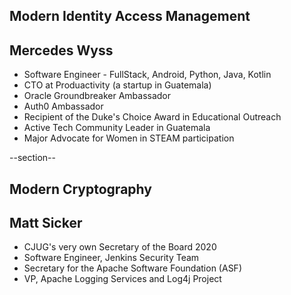 ## Modern Identity Access Management

## Mercedes Wyss
* Software Engineer - FullStack, Android, Python, Java, Kotlin
* CTO at Produactivity (a startup in Guatemala)
* Oracle Groundbreaker Ambassador
* Auth0 Ambassador
* Recipient of the Duke's Choice Award in Educational Outreach
* Active Tech Community Leader in Guatemala
* Major Advocate for Women in STEAM participation

--section--

## Modern Cryptography

## Matt Sicker
* CJUG's very own Secretary of the Board 2020
* Software Engineer, Jenkins Security Team
* Secretary for the Apache Software Foundation (ASF)
* VP, Apache Logging Services and Log4j Project



